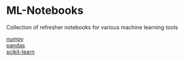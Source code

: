 # ML-Notebooks
Collection of refresher notebooks for various machine learning tools

[numpy](numpy)  
[pandas](pandas)  
[scikit-learn](scikit-learn)
